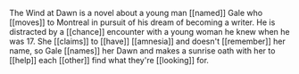 The Wind at Dawn is a novel about a young man [[named]] Gale who [[moves]] to Montreal in pursuit of his dream of becoming a writer. He is distracted by a [[chance]] encounter with a young woman he knew when he was 17. She [[claims]] to [[have]] [[amnesia]] and doesn't [[remember]] her name, so Gale [[names]] her Dawn and makes a sunrise oath with her to [[help]] each [[other]] find what they're [[looking]] for.
